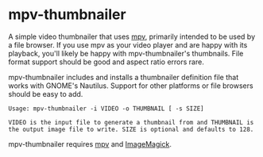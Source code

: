 mpv-thumbnailer
===============

A simple video thumbnailer that uses [mpv](https://mpv.io/), primarily
intended to be used by a file browser. If you use mpv as your video
player and are happy with its playback, you'll likely be happy with
mpv-thumbnailer's thumbnails. File format support should be good and
aspect ratio errors rare.

mpv-thumbnailer includes and installs a thumbnailer definition file that
works with GNOME's Nautilus. Support for other platforms or file
browsers should be easy to add.

```
Usage: mpv-thumbnailer -i VIDEO -o THUMBNAIL [ -s SIZE]

VIDEO is the input file to generate a thumbnail from and THUMBNAIL is
the output image file to write. SIZE is optional and defaults to 128.
```

mpv-thumbnailer requires [mpv](https://mpv.io/) and
[ImageMagick](http://www.imagemagick.org/).
